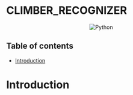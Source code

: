 # CLIMBER_RECOGNIZER

<div align="center">
    <div>
        <img src="https://img.shields.io/badge/python-%2300599C.svg?style=flat&logo=c&logoColor=white" alt="Python"/>
    </div>
</div>


## Table of contents

-   [Introduction](#introduction)



# Introduction
